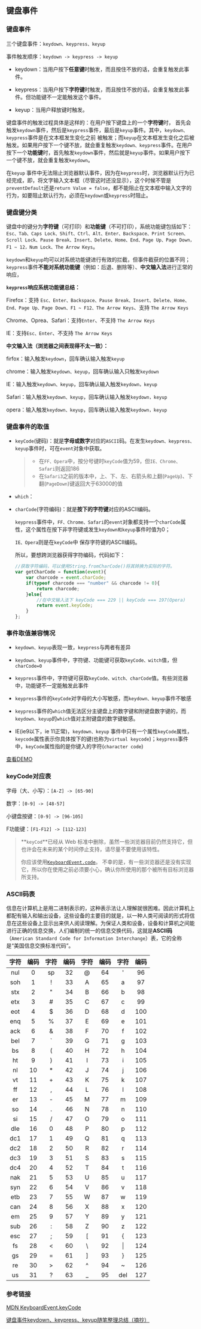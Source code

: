 ## 键盘事件

### 键盘事件

三个键盘事件：`keydown、keypress、keyup`

事件触发顺序：`keydown -> keypress -> keyup`

* keydown：当用户按下**任意键**时触发，而且按住不放的话，会重复触发此事件。

* keypress：当用户按下**字符键**时触发，而且按住不放的话，会重复触发此事件。但功能键不一定能触发这个事件。

* keyup：当用户释放键时触发。

键盘事件的触发过程具体是这样的：在用户按下键盘上的一个**字符键**时， 首先会触发`keydown`事件，然后是`keypress`事件，最后是`keyup`事件。其中，`keydown、keypress`事件是在文本框发生变化之前 被触发；而`keyup`在文本框发生变化之后被触发。如果用户按下一个键不放，就会重复触发`keydown、keypress`事件。在用户按下一个**功能键**时，首先触发`keydown`事件，然后就是`keyup`事件。如果用户按下一个键不放，就会重复触发`keydown`。

在`keyup` 事件中无法阻止浏览器默认事件，因为在`keypress`时，浏览器默认行为已经完成，即，将文字输入文本框（尽管这时还没显示），这个时候不管是`preventDefault`还是`return Value = false`，都不能阻止在文本框中输入文字的行为，如要阻止默认行为，必须在`keydown`或`keypress`时阻止。



### 键盘键分类

键盘中的键分为**字符键**（可打印）和**功能键**（不可打印），系统功能键包括如下：`Esc、Tab、Caps Lock、Shift、Ctrl、Alt、Enter、Backspace、Print Screen、Scroll Lock、Pause Break、Insert、Delete、Home、End、Page Up、Page Down， F1 ~ 12，Num Lock、The Arrow Keys`。

`keydown`和`keyup`均可以对系统功能键进行有效的拦截，但事件截获的位置不同；`keypress`事件**不能对系统功能键**（例如：后退、删除等）、**中文输入法**进行正常的响应，

**`keypress`响应系统功能键总结：**

Firefox：支持 `Esc、Enter、Backspace、Pause Break、Insert、Delete、Home、End、Page Up、Page Down、F1 ~ F12、The Arrow Keys`、支持 `The Arrow Keys`

Chrome、Oprea、Safari：支持`Enter`、不支持 `The Arrow Keys`

IE：支持`Esc、Enter`、不支持 `The Arrow Keys`

**中文输入法（浏览器之间表现得不太一致）：**

firfox：输入触发`keydown`，回车确认输入触发`keyup`

chrome：输入触发`keydown、keyup`，回车确认输入只触发`keydown`

IE：输入触发`keydown、keyup`，回车确认输入触发`keydown，keyup`

Safari：输入触发`keydown、keyup`，回车确认输入触发`keydown，keyup`

opera：输入触发`keydown、keyup`，回车确认输入触发`keydown，keyup`



### 键盘事件的取值

* `keyCode`(键码)：就是**字母或数字**对应的`ASCII`码。在发生`keydown、keypress、keyup`事件时，可在`event`对象中获取。

  > - 在`FF、Opera`中，按分号键时`keyCode`值为59，但`IE、Chrome、Safari`则返回186
  > - 在`Safari3`之前的版本中，上、下、左、右箭头和上翻(`PageUp`)、下翻(`PageDown`)键返回大于63000的值

* `which`：

* `charCode`(字符编码)：就是**按下的字符键**对应的ASCII编码。

  `keypress`事件中，`FF、Chrome、Safari`的`event`对象都支持一个`charCode`属性，这个属性在按下非字符键或发生`keydown和keyup`事件时值为0；

  `IE、Opera`则是在`keyCode`中 保存字符键的ASCII编码。

  所以，要想跨浏览器获得字符编码，代码如下：

  ```js
  //获取字符编码，可以使用String.fromCharCode()将其转换为实际的字符。
  var getCharCode = function(event){
      var charcode = event.charCode;
      if(typeof charcode === "number" && charcode != 0){
          return charcode;
      }else{
          //在中文输入法下 keyCode === 229 || keyCode === 197(Opera)
          return event.keyCode;
      }
  };
  ```



### 事件取值兼容情况

* `keydown、keyup`表现一致，`keypress`与两者有差异
* `keydown、keyup`事件中，字符键、功能键可获取`keyCode、witch`值，但`charCode=0`

* `keypress`事件中，字符键可获取`keyCode、witch、charCode`值。有些浏览器中，功能键不一定能触发此事件

* `keypress`事件的`keyCode`对字母的大小写敏感，而`keydown、keyup`事件不敏感

* `keypress`事件的`which`值无法区分主键盘上的数字键和附键盘数字键的，而`keydown、keyup`的`which`值对主附键盘的数字键敏感。
* IE(ie9以下，ie 11正常)，`keydown、keyup` 事件中只有一个属性`keyCode`属性，`keycode`属性表示你具体按下的键(也称为`virtual keycode`)；`keypress`事件中，`keyCode`属性指的是你键入的字符(`character code`)  

[查看DEMO](file:///D:/MyCode/demo-lizh/html/12-input.html)



### keyCode对应表

字母（大、小写）：`[A-Z] -> [65-90]`

数字：`[0-9] -> [48-57]`

小键盘按键：`[0-9] -> [96-105]`

F功能键：`[F1-F12] -> [112-123]`

> **`keyCod`**已经从 Web 标准中删除，虽然一些浏览器目前仍然支持它，但也许会在未来的某个时间停止支持，请尽量不要使用该特性。
>
> 你应该使用[`KeyboardEvent.code`](https://developer.mozilla.org/zh-CN/docs/Web/API/KeyboardEvent/code)。 不幸的是，有一些浏览器还是没有实现它，所以你在使用之前必须要小心，确认你所使用的那个被所有目标浏览器所支持。



### ASCII码表

信息在计算机上是用二进制表示的，这种表示法让人理解就很困难。因此计算机上都配有输入和输出设备，这些设备的主要目的就是，以一种人类可阅读的形式将信息在这些设备上显示出来供人阅读理解。为保证人类和设备，设备和计算机之间能进行正确的信息交换，人们编制的统一的信息交换代码，这就是**ASCII码**（`American Standard Code for Information Interchange`）表，它的全称是“美国信息交换标准代码”。

| 字符 | 编码 | 字符 | 编码 | 字符 | 编码 | 字符 | 编码 |
| :--: | :--: | :--: | :--: | :--: | :--: | :--: | :--: |
| nul  |  0   |  sp  |  32  |  @   |  64  |  '   |  96  |
| soh  |  1   |  !   |  33  |  A   |  65  |  a   |  97  |
| stx  |  2   |  "   |  34  |  B   |  66  |  b   |  98  |
| etx  |  3   |  #   |  35  |  C   |  67  |  c   |  99  |
| eot  |  4   |  $   |  36  |  D   |  68  |  d   | 100  |
| enq  |  5   |  %   |  37  |  E   |  69  |  e   | 101  |
| ack  |  6   |  &   |  38  |  F   |  70  |  f   | 102  |
| bel  |  7   |  `   |  39  |  G   |  71  |  g   | 103  |
|  bs  |  8   |  (   |  40  |  H   |  72  |  h   | 104  |
|  ht  |  9   |  )   |  41  |  I   |  73  |  i   | 105  |
|  nl  |  10  |  *   |  42  |  J   |  74  |  j   | 106  |
|  vt  |  11  |  +   |  43  |  K   |  75  |  k   | 107  |
|  ff  |  12  |  ,   |  44  |  L   |  76  |  l   | 108  |
|  er  |  13  |  -   |  45  |  M   |  77  |  m   | 109  |
|  so  |  14  |  .   |  46  |  N   |  78  |  n   | 110  |
|  si  |  15  |  /   |  47  |  O   |  79  |  o   | 111  |
| dle  |  16  |  0   |  48  |  P   |  80  |  p   | 112  |
| dc1  |  17  |  1   |  49  |  Q   |  81  |  q   | 113  |
| dc2  |  18  |  2   |  50  |  R   |  82  |  r   | 114  |
| dc3  |  19  |  3   |  51  |  S   |  83  |  s   | 115  |
| dc4  |  20  |  4   |  52  |  T   |  84  |  t   | 116  |
| nak  |  21  |  5   |  53  |  U   |  85  |  u   | 117  |
| syn  |  22  |  6   |  54  |  V   |  86  |  v   | 118  |
| etb  |  23  |  7   |  55  |  W   |  87  |  w   | 119  |
| can  |  24  |  8   |  56  |  X   |  88  |  x   | 120  |
|  em  |  25  |  9   |  57  |  Y   |  89  |  y   | 121  |
| sub  |  26  |  :   |  58  |  Z   |  90  |  z   | 122  |
| esc  |  27  |  ;   |  59  |  [   |  91  |  {   | 123  |
|  fs  |  28  |  <   |  60  |  \   |  92  | \|  | 124  |
|  gs  |  29  |  =   |  61  |  ]   |  93  |  }   | 125  |
|  re  |  30  |  >   |  62  |  ^   |  94  |  ~   | 126  |
|  us  |  31  |  ?   |  63  |  _   |  95  | del  | 127  |



### 参考链接

[MDN KeyboardEvent.keyCode](https://developer.mozilla.org/zh-CN/docs/Web/API/KeyboardEvent/keyCode)

[键盘事件keydown、keypress、keyup随笔整理总结（摘抄）](https://www.cnblogs.com/xcsn/p/3413074.html)